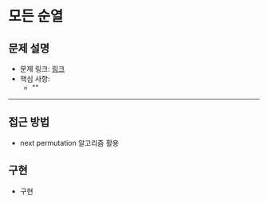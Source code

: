 # 모든 순열

## 문제 설명
- 문제 링크: [링크](https://www.acmicpc.net/problem/10974)
- 핵심 사항:
  - ""
---

## 접근 방법
- next permutation 알고리즘 활용

## 구현
- 구현